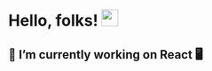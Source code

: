 # Hello, folks! <img src="https://raw.githubusercontent.com/MartinHeinz/MartinHeinz/master/wave.gif" width="30px">

## 🔭 I’m currently working on React 🖥️

<!--
**refiscoding/refiscoding** is a ✨ _special_ ✨ repository because its `README.md` (this file) appears on your GitHub profile.

Here are some ideas to get you started:

- 🔭 I’m currently working on React 🖥️
-->
